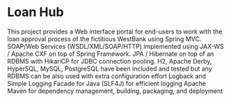# Loan Hub
This project provides a Web interface portal for end-users to work with the loan approval process of the fictitious WestBank using Spring MVC.
SOAP/Web Services (WSDL/XML/SOAP/HTTP) implemented using JAX-WS / Apache CXF on top of Spring Framework.
JPA / Hibernate on top of an RDBMS with HikariCP for JDBC connection pooling.
H2, Apache Derby, HyperSQL, MySQL, PostgreSQL have been included and tested but any RDBMS can be also used with extra configuration effort
Logback and Simple Logging Facade for Java (SLF4J) for efficient logging
Apache Maven for dependency management, building, packaging, and deployment
